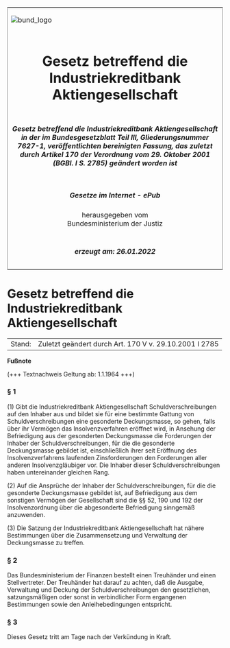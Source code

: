 <span id="DECKBLATT.html"></span>

<table border="0" frame="border" width="100%">

<tr valign="top">

<td align="left">

![bund\_logo](BfJ_2021_Web_de_de.gif)

</td>

<td align="right">

 

</td>

</tr>

<tr align="center" valign="middle">

<td colspan="2">

# Gesetz betreffend die Industriekreditbank Aktiengesellschaft

</td>

</tr>

<tr align="center" valign="middle">

<td colspan="2">

##### Gesetz betreffend die Industriekreditbank Aktiengesellschaft in der im Bundesgesetzblatt Teil III, Gliederungsnummer 7627-1, veröffentlichten bereinigten Fassung, das zuletzt durch Artikel 170 der Verordnung vom 29. Oktober 2001 (BGBl. I S. 2785) geändert worden ist

</td>

</tr>

<tr align="center" valign="middle">

<td colspan="2">

  
  

##### Gesetze im Internet - ePub  
  
herausgegeben vom  
Bundesministerium der Justiz

</td>

</tr>

<tr align="center" valign="bottom">

<td colspan="2">

  
  

##### erzeugt am: 26.01.2022

</td>

</tr>

</table>

<span id="BJNR004470951.html"></span>

# Gesetz betreffend die Industriekreditbank Aktiengesellschaft

<div>

<div class="jnhtml">

|        |                                                        |
| ------ | ------------------------------------------------------ |
| Stand: | Zuletzt geändert durch Art. 170 V v. 29.10.2001 I 2785 |

</div>

</div>

<div>

  
**Fußnote**

<div class="jnhtml">

<div>

<div class="jurAbsatz">

(+++ Textnachweis Geltung ab: 1.1.1964 +++)

</div>

</div>

</div>

</div>

<span id="BJNR004470951BJNE000101308.html"></span>

### § 1  

<div>

<div class="jnhtml">

<div>

<div class="jurAbsatz">

(1) Gibt die Industriekreditbank Aktiengesellschaft
Schuldverschreibungen auf den Inhaber aus und bildet sie für eine
bestimmte Gattung von Schuldverschreibungen eine gesonderte
Deckungsmasse, so gehen, falls über ihr Vermögen das Insolvenzverfahren
eröffnet wird, in Ansehung der Befriedigung aus der gesonderten
Deckungsmasse die Forderungen der Inhaber der Schuldverschreibungen, für
die die gesonderte Deckungsmasse gebildet ist, einschließlich ihrer seit
Eröffnung des Insolvenzverfahrens laufenden Zinsforderungen den
Forderungen aller anderen Insolvenzgläubiger vor. Die Inhaber dieser
Schuldverschreibungen haben untereinander gleichen Rang.

</div>

<div class="jurAbsatz">

(2) Auf die Ansprüche der Inhaber der Schuldverschreibungen, für die die
gesonderte Deckungsmasse gebildet ist, auf Befriedigung aus dem
sonstigen Vermögen der Gesellschaft sind die §§ 52, 190 und 192 der
Insolvenzordnung über die abgesonderte Befriedigung sinngemäß
anzuwenden.

</div>

<div class="jurAbsatz">

(3) Die Satzung der Industriekreditbank Aktiengesellschaft hat nähere
Bestimmungen über die Zusammensetzung und Verwaltung der Deckungsmasse
zu treffen.

</div>

</div>

</div>

</div>

<span id="BJNR004470951BJNE000201377.html"></span>

### § 2  

<div>

<div class="jnhtml">

<div>

<div class="jurAbsatz">

Das Bundesministerium der Finanzen bestellt einen Treuhänder und einen
Stellvertreter. Der Treuhänder hat darauf zu achten, daß die Ausgabe,
Verwaltung und Deckung der Schuldverschreibungen den gesetzlichen,
satzungsmäßigen oder sonst in verbindlicher Form ergangenen Bestimmungen
sowie den Anleihebedingungen entspricht.

</div>

</div>

</div>

</div>

<span id="BJNR004470951BJNE000300325.html"></span>

### § 3  

<div>

<div class="jnhtml">

<div>

<div class="jurAbsatz">

Dieses Gesetz tritt am Tage nach der Verkündung in Kraft.

</div>

</div>

</div>

</div>
